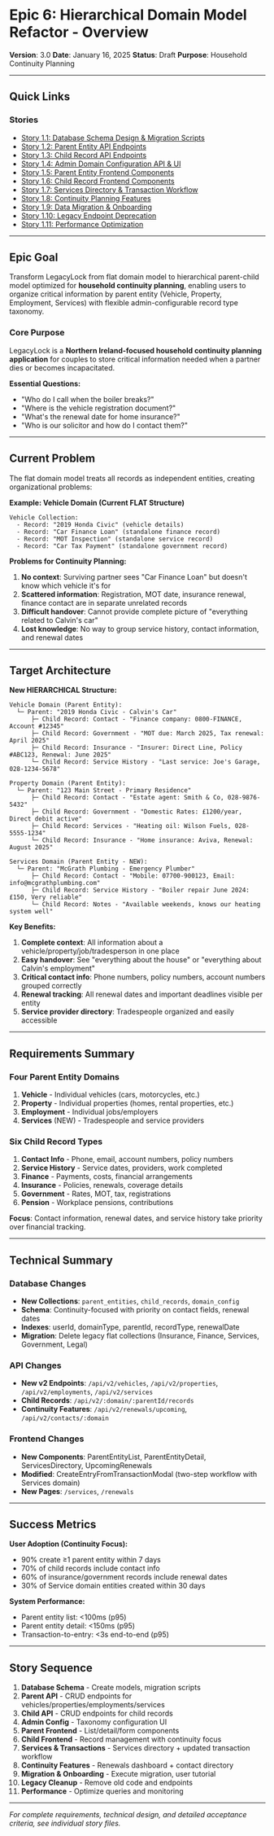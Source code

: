 # Epic 6: Hierarchical Domain Model Refactor - Overview

**Version**: 3.0
**Date**: January 16, 2025
**Status**: Draft
**Purpose**: Household Continuity Planning

---

## Quick Links

### Stories
- [Story 1.1: Database Schema Design & Migration Scripts](./story-1.1-database-schema.md)
- [Story 1.2: Parent Entity API Endpoints](./story-1.2-parent-api.md)
- [Story 1.3: Child Record API Endpoints](./story-1.3-child-api.md)
- [Story 1.4: Admin Domain Configuration API & UI](./story-1.4-admin-config.md)
- [Story 1.5: Parent Entity Frontend Components](./story-1.5-parent-frontend.md)
- [Story 1.6: Child Record Frontend Components](./story-1.6-child-frontend.md)
- [Story 1.7: Services Directory & Transaction Workflow](./story-1.7-services-transactions.md)
- [Story 1.8: Continuity Planning Features](./story-1.8-continuity-features.md)
- [Story 1.9: Data Migration & Onboarding](./story-1.9-migration.md)
- [Story 1.10: Legacy Endpoint Deprecation](./story-1.10-legacy-cleanup.md)
- [Story 1.11: Performance Optimization](./story-1.11-performance.md)

---

## Epic Goal

Transform LegacyLock from flat domain model to hierarchical parent-child model optimized for **household continuity planning**, enabling users to organize critical information by parent entity (Vehicle, Property, Employment, Services) with flexible admin-configurable record type taxonomy.

### Core Purpose

LegacyLock is a **Northern Ireland-focused household continuity planning application** for couples to store critical information needed when a partner dies or becomes incapacitated.

**Essential Questions:**
- "Who do I call when the boiler breaks?"
- "Where is the vehicle registration document?"
- "What's the renewal date for home insurance?"
- "Who is our solicitor and how do I contact them?"

---

## Current Problem

The flat domain model treats all records as independent entities, creating organizational problems:

**Example: Vehicle Domain (Current FLAT Structure)**
```
Vehicle Collection:
  - Record: "2019 Honda Civic" (vehicle details)
  - Record: "Car Finance Loan" (standalone finance record)
  - Record: "MOT Inspection" (standalone service record)
  - Record: "Car Tax Payment" (standalone government record)
```

**Problems for Continuity Planning:**
1. **No context**: Surviving partner sees "Car Finance Loan" but doesn't know which vehicle it's for
2. **Scattered information**: Registration, MOT date, insurance renewal, finance contact are in separate unrelated records
3. **Difficult handover**: Cannot provide complete picture of "everything related to Calvin's car"
4. **Lost knowledge**: No way to group service history, contact information, and renewal dates

---

## Target Architecture

**New HIERARCHICAL Structure:**

```
Vehicle Domain (Parent Entity):
  └─ Parent: "2019 Honda Civic - Calvin's Car"
      ├─ Child Record: Contact - "Finance company: 0800-FINANCE, Account #12345"
      ├─ Child Record: Government - "MOT due: March 2025, Tax renewal: April 2025"
      ├─ Child Record: Insurance - "Insurer: Direct Line, Policy #ABC123, Renewal: June 2025"
      └─ Child Record: Service History - "Last service: Joe's Garage, 028-1234-5678"

Property Domain (Parent Entity):
  └─ Parent: "123 Main Street - Primary Residence"
      ├─ Child Record: Contact - "Estate agent: Smith & Co, 028-9876-5432"
      ├─ Child Record: Government - "Domestic Rates: £1200/year, Direct debit active"
      ├─ Child Record: Services - "Heating oil: Wilson Fuels, 028-5555-1234"
      └─ Child Record: Insurance - "Home insurance: Aviva, Renewal: August 2025"

Services Domain (Parent Entity - NEW):
  └─ Parent: "McGrath Plumbing - Emergency Plumber"
      ├─ Child Record: Contact - "Mobile: 07700-900123, Email: info@mcgrathplumbing.com"
      ├─ Child Record: Service History - "Boiler repair June 2024: £150, Very reliable"
      └─ Child Record: Notes - "Available weekends, knows our heating system well"
```

**Key Benefits:**
1. **Complete context**: All information about a vehicle/property/job/tradesperson in one place
2. **Easy handover**: See "everything about the house" or "everything about Calvin's employment"
3. **Critical contact info**: Phone numbers, policy numbers, account numbers grouped correctly
4. **Renewal tracking**: All renewal dates and important deadlines visible per entity
5. **Service provider directory**: Tradespeople organized and easily accessible

---

## Requirements Summary

### Four Parent Entity Domains
1. **Vehicle** - Individual vehicles (cars, motorcycles, etc.)
2. **Property** - Individual properties (homes, rental properties, etc.)
3. **Employment** - Individual jobs/employers
4. **Services** (NEW) - Tradespeople and service providers

### Six Child Record Types
1. **Contact Info** - Phone, email, account numbers, policy numbers
2. **Service History** - Service dates, providers, work completed
3. **Finance** - Payments, costs, financial arrangements
4. **Insurance** - Policies, renewals, coverage details
5. **Government** - Rates, MOT, tax, registrations
6. **Pension** - Workplace pensions, contributions

**Focus**: Contact information, renewal dates, and service history take priority over financial tracking.

---

## Technical Summary

### Database Changes
- **New Collections**: `parent_entities`, `child_records`, `domain_config`
- **Schema**: Continuity-focused with priority on contact fields, renewal dates
- **Indexes**: userId, domainType, parentId, recordType, renewalDate
- **Migration**: Delete legacy flat collections (Insurance, Finance, Services, Government, Legal)

### API Changes
- **New v2 Endpoints**: `/api/v2/vehicles`, `/api/v2/properties`, `/api/v2/employments`, `/api/v2/services`
- **Child Records**: `/api/v2/:domain/:parentId/records`
- **Continuity Features**: `/api/v2/renewals/upcoming`, `/api/v2/contacts/:domain`

### Frontend Changes
- **New Components**: ParentEntityList, ParentEntityDetail, ServicesDirectory, UpcomingRenewals
- **Modified**: CreateEntryFromTransactionModal (two-step workflow with Services domain)
- **New Pages**: `/services`, `/renewals`

---

## Success Metrics

**User Adoption (Continuity Focus):**
- 90% create ≥1 parent entity within 7 days
- 70% of child records include contact info
- 60% of insurance/government records include renewal dates
- 30% of Service domain entities created within 30 days

**System Performance:**
- Parent entity list: <100ms (p95)
- Parent entity detail: <150ms (p95)
- Transaction-to-entry: <3s end-to-end (p95)

---

## Story Sequence

1. **Database Schema** - Create models, migration scripts
2. **Parent API** - CRUD endpoints for vehicles/properties/employments/services
3. **Child API** - CRUD endpoints for child records
4. **Admin Config** - Taxonomy configuration UI
5. **Parent Frontend** - List/detail/form components
6. **Child Frontend** - Record management with continuity focus
7. **Services & Transactions** - Services directory + updated transaction workflow
8. **Continuity Features** - Renewals dashboard + contact directory
9. **Migration & Onboarding** - Execute migration, user tutorial
10. **Legacy Cleanup** - Remove old code and endpoints
11. **Performance** - Optimize queries and monitoring

---

_For complete requirements, technical design, and detailed acceptance criteria, see individual story files._
